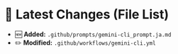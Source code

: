 # 🔄 Latest Changes (File List)

- 🆕 **Added:** `.github/prompts/gemini-cli_prompt.ja.md`
- ✏️ **Modified:** `.github/workflows/gemini-cli.yml`
